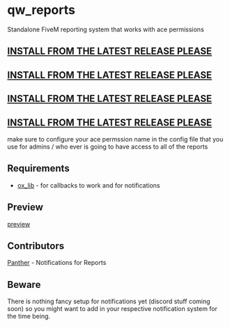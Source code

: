 # qw_reports

Standalone FiveM reporting system that works with ace permissions

## [INSTALL FROM THE LATEST RELEASE PLEASE](https://github.com/qw-scripts/qw_reports/releases/latest)

## [INSTALL FROM THE LATEST RELEASE PLEASE](https://github.com/qw-scripts/qw_reports/releases/latest)

## [INSTALL FROM THE LATEST RELEASE PLEASE](https://github.com/qw-scripts/qw_reports/releases/latest)

## [INSTALL FROM THE LATEST RELEASE PLEASE](https://github.com/qw-scripts/qw_reports/releases/latest)

make sure to configure your ace permssion name in the config file that you use for admins / who ever is going to have access to all of the reports

## Requirements

- [ox_lib](https://github.com/overextended/ox_lib) - for callbacks to work and for notifications

## Preview

[preview](https://youtu.be/WdKHmcQWHms)

## Contributors

[Panther](https://github.com/PantherBruv) - Notifications for Reports

## Beware

There is nothing fancy setup for notifications yet (discord stuff coming soon) so you might want to add in your respective notification system for the time being.
